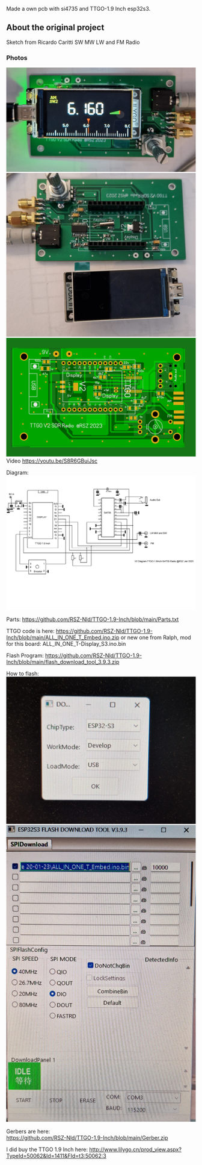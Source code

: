 Made a own pcb with si4735 and TTGO-1.9 Inch esp32s3.
## About the original project
Sketch from Ricardo Caritti
SW MW LW and FM Radio 
### Photos
![Photo 0]( https://github.com/RSZ-Nld/TTGO-1.9-Inch/blob/main/Pcb-1.jpg)
![Photo 1]( https://github.com/RSZ-Nld/TTGO-1.9-Inch/blob/main/Pcb-2.jpg)
![Photo 2]( https://github.com/RSZ-Nld/TTGO-1.9-Inch/blob/main/Pcb.JPG)
Video https://youtu.be/S8R6GBuiJsc

Diagram: 
![Photo 10]( https://github.com/RSZ-Nld/TTGO-1.9-Inch/blob/main/TTGO-1.9.jpg)

Parts:
https://github.com/RSZ-Nld/TTGO-1.9-Inch/blob/main/Parts.txt

TTGO code is here: 
https://github.com/RSZ-Nld/TTGO-1.9-Inch/blob/main/ALL_IN_ONE_T_Embed.ino.zip
or new one from Ralph, mod for this board:
ALL_IN_ONE_T-Display_S3.ino.bin


Flash Program:
https://github.com/RSZ-Nld/TTGO-1.9-Inch/blob/main/flash_download_tool_3.9.3.zip

How to flash:
![Photo 11]( https://github.com/RSZ-Nld/TTGO-1.9-Inch/blob/main/Flash-Prog.jpg)
![Photo 12]( https://github.com/RSZ-Nld/TTGO-1.9-Inch/blob/main/Flash-File.jpg)






Gerbers are here:  
https://github.com/RSZ-Nld/TTGO-1.9-Inch/blob/main/Gerber.zip

I did buy the TTGO 1.9 Inch here:
http://www.lilygo.cn/prod_view.aspx?TypeId=50062&Id=1411&FId=t3:50062:3
